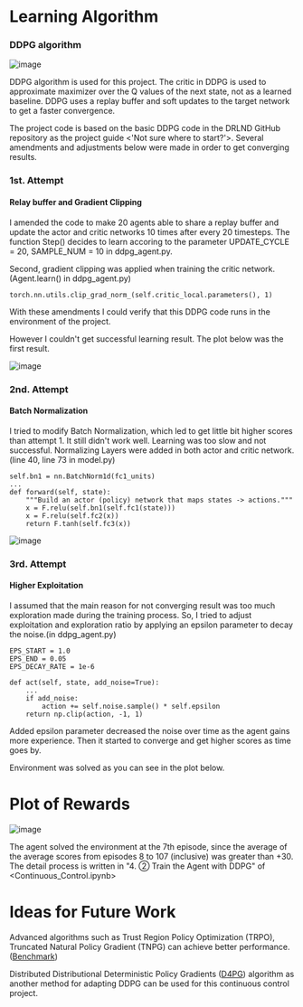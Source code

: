# Learning Algorithm


### DDPG algorithm
![image](https://user-images.githubusercontent.com/55370676/195748515-6884c155-7a43-4fd8-8095-776257549077.png)

DDPG algorithm is used for this project. The critic in DDPG is used to approximate maximizer over the Q values of the next state, not as a learned baseline.
DDPG uses a replay buffer and soft updates to the target network to get a faster convergence. 

The project code is based on the basic DDPG code in the DRLND GitHub repository as the project guide <'Not sure where to start?'>.
Several amendments and adjustments below were made in order to get converging results.

### 1st. Attempt

#### Relay buffer and Gradient Clipping

I amended the code to make 20 agents able to share a replay buffer and update the actor and critic networks 10 times after every 20 timesteps.
The function Step() decides to learn accoring to the parameter UPDATE_CYCLE = 20, SAMPLE_NUM = 10 in ddpg_agent.py.

Second, gradient clipping was applied when training the critic network. (Agent.learn() in ddpg_agent.py)

    torch.nn.utils.clip_grad_norm_(self.critic_local.parameters(), 1)
    
With these amendments I could verify that this DDPG code runs in the environment of the project.

However I couldn't get successful learning result. The plot below was the first result. 

![image](https://user-images.githubusercontent.com/55370676/195717141-15e0b087-d59e-40a4-8696-b548f12422fd.png)


### 2nd. Attempt 
#### Batch Normalization
I tried to modify Batch Normalization, which led to get little bit higher scores than attempt 1. It still didn't work well. Learning was too slow and not successful.
Normalizing Layers were added in both actor and critic network. (line 40, line 73 in model.py)

    self.bn1 = nn.BatchNorm1d(fc1_units)
    ...
    def forward(self, state):
        """Build an actor (policy) network that maps states -> actions."""
        x = F.relu(self.bn1(self.fc1(state)))
        x = F.relu(self.fc2(x))
        return F.tanh(self.fc3(x))
    
![image](https://user-images.githubusercontent.com/55370676/195717347-4565260b-5c11-4343-8548-e7ab20a30201.png)


### 3rd. Attempt 
#### Higher Exploitation
I assumed that the main reason for not converging result was too much exploration made during the training process.
So, I tried to adjust exploitation and exploration ratio by applying an epsilon parameter to decay the noise.(in ddpg_agent.py)

    EPS_START = 1.0
    EPS_END = 0.05
    EPS_DECAY_RATE = 1e-6
    
    def act(self, state, add_noise=True):
        ...
        if add_noise:
            action += self.noise.sample() * self.epsilon  
        return np.clip(action, -1, 1)
        
Added epsilon parameter decreased the noise over time as the agent gains more experience.
Then it started to converge and get higher scores as time goes by.

Environment was solved as you can see in the plot below.

# Plot of Rewards

![image](https://user-images.githubusercontent.com/55370676/195745794-e02640f7-4b48-49f1-85d4-0b07af199a40.png)

The agent solved the environment at the 7th episode, since the average of the average scores from episodes 8 to 107 (inclusive) was greater than +30.
The detail process is written in "4. ② Train the Agent with DDPG" of <Continuous_Control.ipynb>


# Ideas for Future Work
Advanced algorithms such as Trust Region Policy Optimization (TRPO), Truncated Natural Policy Gradient (TNPG) can achieve better performance.([Benchmark](https://arxiv.org/abs/1604.06778))

Distributed Distributional Deterministic Policy Gradients ([D4PG](https://openreview.net/forum?id=SyZipzbCb)) algorithm as another method for adapting DDPG can be used for this continuous control project.

